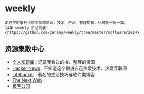 weekly
======

	汇总平时看到优质文章和资源，技术、产品、管理均有，尽可能一周一篇。  
	14年 weekly 汇总列表： <https://github.com/zenany/weekly/tree/master/software/2014>  

## 资源集散中心

- [个人知识库](resources.md) : 记录我看过的书、整理的资源  
- [Hacker News](https://news.ycombinator.com/) : 不知道这个别说自己热爱技术、热爱互联网  
- [Lifehacker](http://lifehacker.com/) : 著名的生活技巧与软件类博客  
- [The Next Web](http://thenextweb.com/)  
- [极客公园](http://www.geekpark.net/)  



